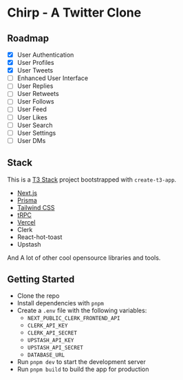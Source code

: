 # Chirp - A Twitter Clone

## Roadmap

- [x] User Authentication
- [x] User Profiles
- [x] User Tweets
- [ ] Enhanced User Interface
- [ ] User Replies
- [ ] User Retweets
- [ ] User Follows
- [ ] User Feed
- [ ] User Likes
- [ ] User Search
- [ ] User Settings
- [ ] User DMs

## Stack

This is a [T3 Stack](https://create.t3.gg/) project bootstrapped with `create-t3-app`.

- [Next.js](https://nextjs.org)
- [Prisma](https://prisma.io)
- [Tailwind CSS](https://tailwindcss.com)
- [tRPC](https://trpc.io)
- [Vercel](https://vercel.com)
- Clerk
- React-hot-toast
- Upstash

And A lot of other cool opensource libraries and tools.

## Getting Started

- Clone the repo
- Install dependencies with `pnpm`
- Create a `.env` file with the following variables:
  - `NEXT_PUBLIC_CLERK_FRONTEND_API`
  - `CLERK_API_KEY`
  - `CLERK_API_SECRET`
  - `UPSTASH_API_KEY`
  - `UPSTASH_API_SECRET`
  - `DATABASE_URL`
- Run `pnpm dev` to start the development server
- Run `pnpm build` to build the app for production
